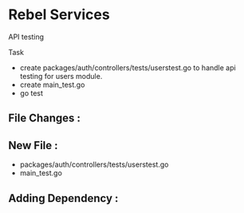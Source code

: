 # Rebel Services

API testing

Task
- create packages/auth/controllers/tests/userstest.go to handle api testing for users module.
- create main_test.go
- go test 

## File Changes :

## New File :
- packages/auth/controllers/tests/userstest.go
- main_test.go

## Adding Dependency :
